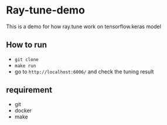 # Ray-tune-demo
This is a demo for how ray.tune work on tensorflow.keras model

## How to run
- `git clone`
- `make run`
- go to `http://localhost:6006/` and check the tuning result

## requirement
- git
- docker
- make